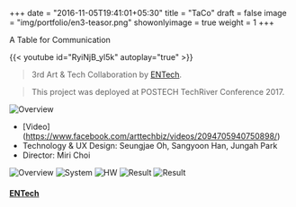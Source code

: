 +++
date = "2016-11-05T19:41:01+05:30"
title = "TaCo"
draft = false
image = "img/portfolio/en3-teasor.png"
showonlyimage = true
weight = 1
+++

A Table for Communication
<!--more-->

{{< youtube id="RyiNjB_yl5k" autoplay="true" >}}

> 3rd Art & Tech Collaboration by [ENTech](https://www.arttech.biz/).

> This project was deployed at POSTECH TechRiver Conference 2017.

![Overview][0]

* [Video] (https://www.facebook.com/arttechbiz/videos/2094705940750898/)
* Technology & UX Design: Seungjae Oh, Sangyoon Han, Jungah Park
* Director: Miri Choi

![Overview][1]
![System][2]
![HW][3]
![Result][4]
![Result][5]

#### [ENTech](https://www.facebook.com/arttechbiz)

[0]: /img/portfolio/en3-overview2.png
[1]: /img/portfolio/en3-overview.png
[2]: /img/portfolio/en3-system.png
[3]: /img/portfolio/en3-table.png
[4]: /img/portfolio/en3-res1.png
[5]: /img/portfolio/en3-res2.png